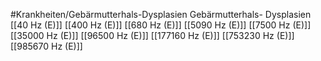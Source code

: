 #Krankheiten/Gebärmutterhals-Dysplasien
Gebärmutterhals- Dysplasien
[[40 Hz (E)]]
[[400 Hz (E)]]
[[680 Hz (E)]]
[[5090 Hz (E)]]
[[7500 Hz (E)]]
[[35000 Hz (E)]]
[[96500 Hz (E)]]
[[177160 Hz (E)]]
[[753230 Hz (E)]]
[[985670 Hz (E)]]